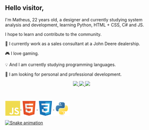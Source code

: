 ## Hello visitor,

I'm Matheus, 22 years old, a designer and currently studying system analysis and development, learning Python, HTML + CSS, C# and JS. 

I hope to learn and contribute to the community.

🏬 I currently work as a sales consultant at a John Deere dealership.

🎮 I love gaming.

💡 And I am currently studying programming languages.

🔋 I am looking for personal and professional development.

<div align="center">
  <a href="https://github.com/JohnMoonWhite">
  <img height="180em" src="https://github-readme-stats.vercel.app/api?username=JohnMoonWhite&show_icons=true&theme=dark&include_all_commits=true&count_private=true"/>
    <img heigth="100em" src="https://github-readme-stats.vercel.app/api/top-langs/?username=JohnMoonWhite&layout=compact)](https://github.com/JohnMoonWhite/github-readme-stats"/>
  <img height="100em" src="https://wakatime.com/share/@64cba239-aa0f-4850-8982-138303c463a0/d5761092-cda6-414e-9e73-5d283f9689eb.svg"/>
  
</div>
  
  ##
  <div style="display: inline_block"><br>
  <img align="center" alt="Mat-Js" height="50" width="50" src="https://raw.githubusercontent.com/devicons/devicon/master/icons/javascript/javascript-plain.svg">
  <img align="center" alt="Mat-HTML" height="50" width="50" src="https://raw.githubusercontent.com/devicons/devicon/master/icons/html5/html5-original.svg">
  <img align="center" alt="Mat-CSS" height="50" width="50" src="https://raw.githubusercontent.com/devicons/devicon/master/icons/css3/css3-original.svg">
  <img align="center" alt="Mat-Python" height="50" width="50" src="https://raw.githubusercontent.com/devicons/devicon/master/icons/python/python-original.svg">
</div>

   
<div> 

  ![Snake animation](https://github.com/JohnMoonWhite/JohnMoonWhite/blob/output/github-contribution-grid-snake.svg)
 
</div>
